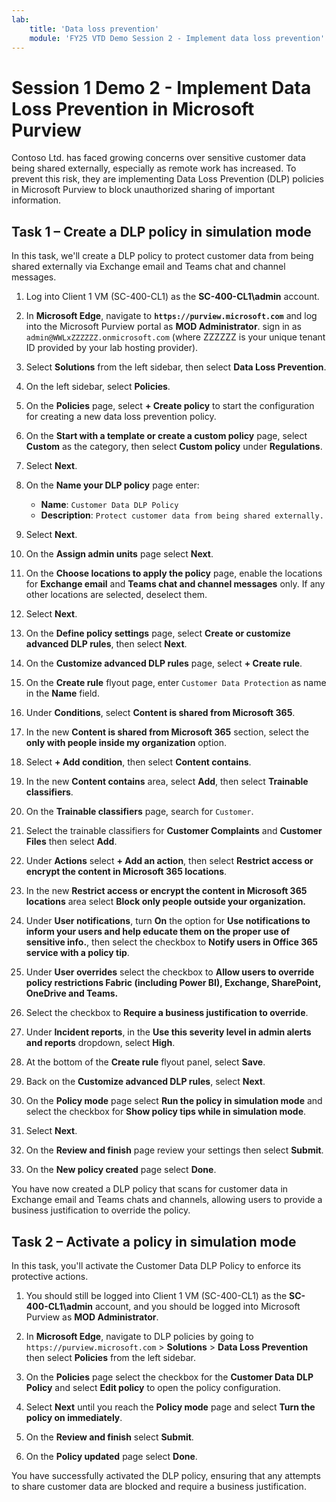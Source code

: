 ```yaml
---
lab:
    title: 'Data loss prevention'
    module: 'FY25 VTD Demo Session 2 - Implement data loss prevention'
---
```



# Session 1 Demo 2 - Implement Data Loss Prevention in Microsoft Purview

Contoso Ltd. has faced growing concerns over sensitive customer data being shared externally, especially as remote work has increased. To prevent this risk, they are implementing Data Loss Prevention (DLP) policies in Microsoft Purview to block unauthorized sharing of important information.

## Task 1 – Create a DLP policy in simulation mode

In this task, we'll create a DLP policy to protect customer data from being shared externally via Exchange email and Teams chat and channel messages.

1. Log into Client 1 VM (SC-400-CL1) as the **SC-400-CL1\admin** account.

1. In **Microsoft Edge**, navigate to **`https://purview.microsoft.com`** and log into the Microsoft Purview portal as **MOD Administrator**. sign in as `admin@WWLxZZZZZZ.onmicrosoft.com` (where ZZZZZZ is your unique tenant ID provided by your lab hosting provider).

1. Select **Solutions** from the left sidebar, then select **Data Loss Prevention**.

1. On the left sidebar, select **Policies**.

1. On the **Policies** page, select **+ Create policy** to start the configuration for creating a new data loss prevention policy.

1. On the **Start with a template or create a custom policy** page, select **Custom** as the category, then select **Custom policy** under **Regulations**.

1. Select **Next**.

1. On the **Name your DLP policy** page enter:

   - **Name**: `Customer Data DLP Policy`
   - **Description**: `Protect customer data from being shared externally.`

1. Select **Next**.

1. On the **Assign admin units** page select **Next**.

1. On the **Choose locations to apply the policy** page, enable the locations for **Exchange email** and **Teams chat and channel messages** only. If any other locations are selected, deselect them.

1. Select **Next**.

1. On the **Define policy settings** page, select **Create or customize advanced DLP rules**, then select **Next**.

1. On the **Customize advanced DLP rules** page, select **+ Create rule**.

1. On the **Create rule** flyout page, enter `Customer Data Protection` as name in the **Name** field.

1. Under **Conditions**, select **Content is shared from Microsoft 365**.

1. In the new **Content is shared from Microsoft 365** section, select the **only with people inside my organization** option.

1. Select **+ Add condition**, then select **Content contains**.

1. In the new **Content contains** area, select **Add**, then select **Trainable classifiers**.

1. On the **Trainable classifiers** page, search for `Customer`.

1. Select the trainable classifiers for **Customer Complaints** and **Customer Files** then select **Add**.

1. Under **Actions** select **+ Add an action**, then select **Restrict access or encrypt the content in Microsoft 365 locations**.

1. In the new **Restrict access or encrypt the content in Microsoft 365 locations** area select **Block only people outside your organization.**

1. Under **User notifications**, turn **On** the option for **Use notifications to inform your users and help educate them on the proper use of sensitive info.**, then select the checkbox to **Notify users in Office 365 service with a policy tip**.

1. Under **User overrides** select the checkbox to **Allow users to override policy restrictions Fabric (including Power BI), Exchange, SharePoint, OneDrive and Teams.**

1. Select the checkbox to **Require a business justification to override**.

1. Under **Incident reports**, in the **Use this severity level in admin alerts and reports** dropdown, select **High**.

1. At the bottom of the **Create rule** flyout panel, select **Save**.

1. Back on the **Customize advanced DLP rules**, select **Next**.

1. On the **Policy mode** page select **Run the policy in simulation mode** and select the checkbox for **Show policy tips while in simulation mode**.

1. Select **Next**.

1. On the **Review and finish** page review your settings then select **Submit**.

1. On the **New policy created** page select **Done**.

You have now created a DLP policy that scans for customer data in Exchange email and Teams chats and channels, allowing users to provide a business justification to override the policy.

## Task 2 – Activate a policy in simulation mode

In this task, you'll activate the Customer Data DLP Policy to enforce its protective actions.

1. You should still be logged into Client 1 VM (SC-400-CL1) as the **SC-400-CL1\admin** account, and you should be logged into Microsoft Purview as **MOD Administrator**.

1. In **Microsoft Edge**, navigate to DLP policies by going to `https://purview.microsoft.com` > **Solutions** > **Data Loss Prevention** then select **Policies** from the left sidebar.

1. On the  **Policies** page select the checkbox for the **Customer Data DLP Policy** and select **Edit policy** to open the policy configuration.

1. Select **Next** until you reach the **Policy mode** page and select **Turn the policy on immediately**.

1. On the **Review and finish** select **Submit**.

1. On the **Policy updated** page select **Done**.

You have successfully activated the DLP policy, ensuring that any attempts to share customer data are blocked and require a business justification.
